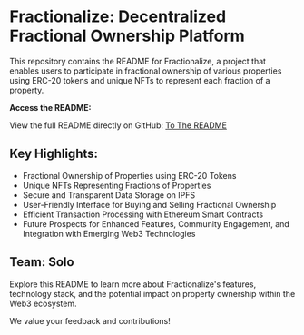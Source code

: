 # Fractionalize: Decentralized Fractional Ownership Platform

This repository contains the README for Fractionalize, a project that enables users to participate in fractional ownership of various properties using ERC-20 tokens and unique NFTs to represent each fraction of a property.

**Access the README:**

View the full README directly on GitHub: [To The README](link-to-your-readme-file)

## Key Highlights:

- Fractional Ownership of Properties using ERC-20 Tokens
- Unique NFTs Representing Fractions of Properties
- Secure and Transparent Data Storage on IPFS
- User-Friendly Interface for Buying and Selling Fractional Ownership
- Efficient Transaction Processing with Ethereum Smart Contracts
- Future Prospects for Enhanced Features, Community Engagement, and Integration with Emerging Web3 Technologies

## Team: Solo

Explore this README to learn more about Fractionalize's features, technology stack, and the potential impact on property ownership within the Web3 ecosystem.

We value your feedback and contributions!
